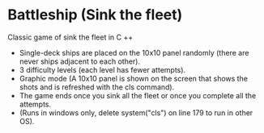 # Battleship (Sink the fleet)
Classic game of sink the fleet in C ++

- Single-deck ships are placed on the 10x10 panel randomly (there are never ships adjacent to each other).
- 3 difficulty levels (each level has fewer attempts).
- Graphic mode (A 10x10 panel is shown on the screen that shows the shots and is refreshed with the cls command).
- The game ends once you sink all the fleet or once you complete all the attempts.
- (Runs in windows only, delete system("cls") on line 179 to run in other OS).
